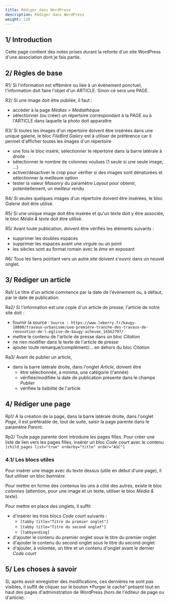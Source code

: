 ```yaml
---
title: Rédiger dans WordPress
description: Rédiger dans WordPress
weight: 128
---
```


## 1/ Introduction
Cette page contient des notes prises durant la refonte d'un site WordPress d'une association dont je fais partie.

## 2/ Règles de base

R1/ Si l'information est effémère ou liée à un évènement ponctuel, l'information doit faire l'objet d'un ARTICLE. Sinon ce sera une PAGE.

R2/ Si une image doit être publiée, il faut :
* accéder à la page *Médias > Médiathèque*
* sélectionner (ou créer) un répertoire correspondant à la PAGE ou à l'ARTICLE dans laquelle la photo doit apparaître


R3/ Si toutes les images d'un répertoire doivent être insérées dans une unique galerie, le bloc *FileBird Galery* est à utiliser de préférence car il permet d'afficher toutes les images d'un répertoire
  * une fois le bloc inséré, sélectionner le répertoire dans la barre latérale à droite
  * sélectionner le nombre de colonnes voulues (1 seule si une seule image, ...)
  * activer/désactiver le *crop* pour vérifier si des images sont dénaturées et sélectionner la meilleure option
  * tester la valeur *Masonry* du paramètre *Layout* pour obtenir, potentiellement, un meilleur rendu

R4/ Si seules quelques images d'un répertoire doivent être insérées, le bloc *Galerie* doit être utilisé.

R5/ Si une unique image doit être insérée et qu'un texte doit y être associée, le bloc *Média & texte* doit être utilisé.

R5/ Avant toute publication, doivent être vérifiés les éléments suivants :
* supprimer les doubles espaces
* supprimer les espaces avant une virgule ou un point
* les siècles sont au format romain avec le *ème* en exposant

R6/ Tous les liens pointant vers un autre site doivent s'ouvrir dans un nouvel onglet.

## 3/ Rédiger un article

Ra1/ Le titre d'un article commence par la date de l'évènement ou, à défaut, par le date de publication.

Ra2/ Si l'information est une copie d'un article de presse, l'article de notre site doit :
* fournir la source : ```Source : https://www.leberry.fr/baugy-18800/travaux-urbanisme/une-premiere-tranche-des-travaux-de-renovation-de-l-eglise-de-baugy-achevee_14562797/```
* mettre le contenu de l'article de presse dans un bloc *Citation*
* ne rien modifier dans le texte de l'article de presse 
* ajouter toute remarque/complément/... en dehors du bloc *Citation*

Ra3/ Avant de publier un article,
* dans la barre latérale droite, dans l'onglet *Article*, doivent être 
  * être sélectionnée, a minima, une catégorie (l'année)
  * vérifiée/modifiée la date de publication présente dans le champs *Publier* 
  * vérifiée la lisibilité de l'article 

## 4/ Rédiger une page

Rp1/ A la création de la page, dans la barre latérale droite, dans l'onglet *Page*, il est préférable de, tout de suite, saisir la page parente dans le paramètre *Parent*.

Rp2/ Toute page parente dont introduire les pages filles. Pour créer une liste de lien vers les pages filles, insérer un bloc *Code court* avec le contenu ```[child_pages list="true" orderby="title" order="ASC"]```


### 4.1/ Les blocs utiles

Pour insérer une image avec du texte dessus (utile en début d'une page), il faut utiliser un bloc *bannière*.

Pour mettre en forme des contenus les uns à côté des autres, existe le bloc *colonnes* (attention, pour une image et un texte, utiliser le bloc *Média & texte*).

Pour mettre en place des onglets, il suffit 
* d'insérer les trois blocs *Code court* suivants :
  * ```[tabby title="Titre du premier onglet"]```
  * ```[tabby title="Titre du second onglet"]```
  * ```[tabbyending]```
* d'ajouter le contenu du premier onglet sous le titre du premier onglet
* d'ajouter le contenu du second onglet sous le titre du second onglet
* d'ajouter, à volontée, un titre et un contenu d'onglet avant le dernier *Code court*

## 5/ Les choses à savoir

Si, après avoir enregistrer des modifications, ces dernières ne sont pas visibles, il suffit de cliquer sur le bouton *Purger le cache" présent tout en haut des pages d'administration de WordPress (hors de l'éditeur de page ou d'article).
